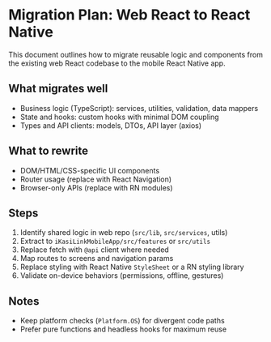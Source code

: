 # Migration Plan: Web React to React Native

This document outlines how to migrate reusable logic and components from the existing web React codebase to the mobile React Native app.

## What migrates well
- Business logic (TypeScript): services, utilities, validation, data mappers
- State and hooks: custom hooks with minimal DOM coupling
- Types and API clients: models, DTOs, API layer (axios)

## What to rewrite
- DOM/HTML/CSS-specific UI components
- Router usage (replace with React Navigation)
- Browser-only APIs (replace with RN modules)

## Steps
1. Identify shared logic in web repo (`src/lib`, `src/services`, utils)
2. Extract to `iKasiLinkMobileApp/src/features` or `src/utils`
3. Replace fetch with `@api` client where needed
4. Map routes to screens and navigation params
5. Replace styling with React Native `StyleSheet` or a RN styling library
6. Validate on-device behaviors (permissions, offline, gestures)

## Notes
- Keep platform checks (`Platform.OS`) for divergent code paths
- Prefer pure functions and headless hooks for maximum reuse
